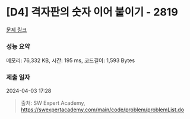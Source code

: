 # [D4] 격자판의 숫자 이어 붙이기 - 2819 

[문제 링크](https://swexpertacademy.com/main/code/problem/problemDetail.do?contestProbId=AV7I5fgqEogDFAXB) 

### 성능 요약

메모리: 76,332 KB, 시간: 195 ms, 코드길이: 1,593 Bytes

### 제출 일자

2024-04-03 17:28



> 출처: SW Expert Academy, https://swexpertacademy.com/main/code/problem/problemList.do